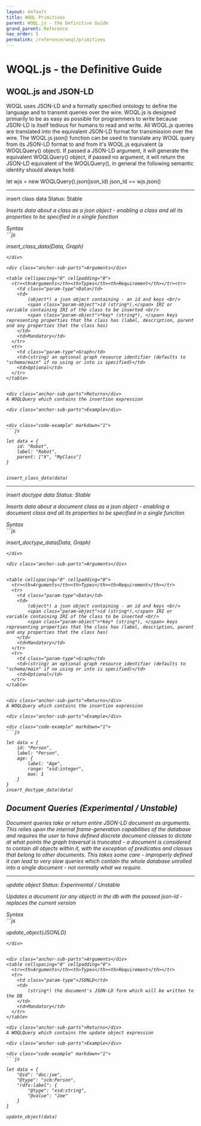 ```yaml
---
layout: default
title: WOQL Primitives
parent: WOQL.js - the Definitive Guide
grand_parent: Reference
nav_order: 5
permalink: /reference/woql/primitives
---
```


# WOQL.js - the Definitive Guide

## WOQL.js and JSON-LD

WOQL uses JSON-LD and a formally specified ontology to define the language and to transmit queries over the wire.  WOQL.js is designed primarily to be as easy as possible for programmers to write because JSON-LD is itself tedious for humans to read and write. All WOQL.js queries are translated into the equivalent JSON-LD format for transmission over the wire.  The WOQL.js json() function can be used to translate any WOQL query from its JSON-LD format to and from it's WOQL.js equivalent (a WOQLQuery() object). If passed a JSON-LD argument, it will generate the equivalent WOQLQuery() object, if passed no argument, it will return the JSON-LD equivalent of the WOQLQuery(), in general the following semantic identity should always hold:

let wjs = new WOQLQuery().json(json_ld)
json_ld == wjs.json()

<hr class="section-separator"/>

<!--insert_class_data-->
<div class="anchor-sub-headings-style">
    <span class="anchor-sub-headings">insert class data</span>
    <span class="anchor-status anchor-status-stable"> Status: Stable </span>
</div>

<i class="fa fa-check status-stable"/>

Inserts data about a class as a json object - enabling a class and all its properties to be specified in a single function

<div class="anchor-sub-parts">Syntax</div>
<div class="code-example" markdown="1">
```js

insert_class_data(Data, Graph)
```
</div>

<div class="anchor-sub-parts">Arguments</div>  

<table cellspacing="0" cellpadding="0">
  <tr><th>Arguments</th><th>Types</th><th>Requirement</th></tr><tr>
    <td class="param-type">Data</td>
    <td>
        (object*) a json object containing - an id and keys <br/>
        <span class="param-object">id (string*),</span> IRI or variable containing IRI of the class to be inserted <br/>
        <span class="param-object">*key* (string*), </span> keys representing properties that the class has (label, description, parent and any properties that the class has)
    </td>
    <td>Mandatory</td>
  </tr>
  <tr>
    <td class="param-type">Graph</td>
    <td>(string) an optional graph resource identifier (defaults to "schema/main" if no using or into is specified)</td>
    <td>Optional</td>
  </tr>
</table>


<div class="anchor-sub-parts">Returns</div>
A WOQLQuery which contains the insertion expression

<div class="anchor-sub-parts">Example</div>


<div class="code-example" markdown="1">
```js

let data = {
    id: "Robot",
    label: "Robot",
    parent: ["X", "MyClass"]
}


insert_class_data(data)
```
</div>

<hr class="section-separator"/>
<!--insert_doctype_data-->

<div class="anchor-sub-headings-style">
    <span class="anchor-sub-headings">insert doctype data</span>
    <span class="anchor-status anchor-status-stable"> Status: Stable</span>
</div>

<i class="fa fa-check status-stable"/>

Inserts data about a document class as a json object - enabling a document class and all its properties to be specified in a single function


<div class="anchor-sub-parts">Syntax</div>
<div class="code-example" markdown="1">
```js

insert_doctype_data(Data, Graph)
```
</div>

<div class="anchor-sub-parts">Arguments</div>


<table cellspacing="0" cellpadding="0">
  <tr><th>Arguments</th><th>Types</th><th>Requirement</th></tr>
  <tr>
    <td class="param-type">Data</td>
    <td>
        (object*) a json object containing - an id and keys <br/>
        <span class="param-object">id (string*),</span> IRI or variable containing IRI of the class to be inserted <br/>
        <span class="param-object">*key* (string*), </span> keys representing properties that the class has (label, description, parent and any properties that the class has)
    </td>
    <td>Mandatory</td>
  </tr>
  <tr>
    <td class="param-type">Graph</td>
    <td>(string) an optional graph resource identifier (defaults to "schema/main" if no using or into is specified)</td>
    <td>Optional</td>
  </tr>
</table>


<div class="anchor-sub-parts">Returns</div>
A WOQLQuery which contains the insertion expression

<div class="anchor-sub-parts">Example</div>

<div class="code-example" markdown="1">
```js

let data = {
    id: "Person",
    label: "Person",  
    age: {
        label: "Age",
        range: "xsd:integer",
        max: 1
    }
}
insert_doctype_data(data)
```
</div>














## Document Queries (Experimental / Unstable)

Document queries take or return entire JSON-LD document as arguments. This relies upon the internal frame-generation capabilities of the database and requires the user to have defined discrete document classes to dictate at what points the graph traversal is truncated - a document is considered to contain all objects within it, with the exception of predicates and classes that belong to other documents. This takes some care - improperly defined it can lead to very slow queries which contain the whole database unrolled into a single document - not normally what we require.   

<hr class="section-separator"/>
<!--update_object-->

<div class="anchor-sub-headings-style">
    <span class="anchor-sub-headings">update object</span>
    <span class="anchor-status anchor-status-experimental"> Status: Experimental / Unstable </span>
</div>

<i class="fa fa-flask status-experimental"/>

Updates a document (or any object) in the db with the passed json-ld - replaces the current version

<div class="anchor-sub-parts">Syntax</div>
<div class="code-example" markdown="1">
```js

update_object(JSONLD)
```
</div>


<div class="anchor-sub-parts">Arguments</div>
<table cellspacing="0" cellpadding="0">
  <tr><th>Arguments</th><th>Types</th><th>Requirement</th></tr>
  <tr>
    <td class="param-type">JSONLD</td>
    <td>
        (string*) the document's JSON-LD form which will be written to the DB
    </td>
    <td>Mandatory</td>
  </tr>
</table>

<div class="anchor-sub-parts">Returns</div>
A WOQLQuery which contains the update object expression

<div class="anchor-sub-parts">Example</div>

<div class="code-example" markdown="1">
```js

let data = {
    "@id": "doc:joe",
    "@type": "scm:Person",
    "rdfs:label": {
        "@type": "xsd:string",
        "@value": "Joe"
    }
}

update_object(data)
```
</div>
